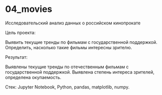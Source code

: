 # 04_movies
Исследовательский анализ данных о российском кинопрокате


Цель проекта: 

Выявить текущие тренды по фильмам с государственной поддержкой. Определить, насколько такие фильмы интересны зрителю. 


Результат: 

Выявлены текущие тренды по отечественным фильмам с государственной поддержкой. Выявлена степень интереса зрителей, определена окупаемость. 

Стек: Jupyter Notebook, Python, pandas, matplotlib, numpy.
